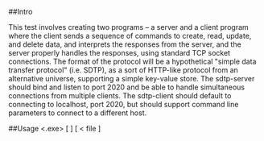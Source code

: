 ##Intro

This test involves creating two programs – a server and a client program where the client sends a sequence of commands to create, read,
update, and delete data, and interprets the responses from the server, and the server properly handles the responses, using standard TCP
socket connections.
The format of the protocol will be a hypothetical "simple data transfer protocol" (i.e. SDTP), as a sort of HTTP-like protocol from an alternative
universe, supporting a simple key-value store.
The sdtp-server should bind and listen to port 2020 and be able to handle simultaneous connections from multiple clients.
The sdtp-client should default to connecting to localhost, port 2020, but should support command line parameters to connect to a
different host.

##Usage
<.exe> [ <ip> <port> ] <cmd> <key> [ < file ]